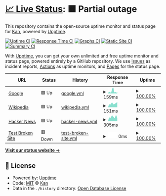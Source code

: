 # [📈 Live Status](https://kan014.github.io/StatusPage_ByUpptime/): <!--live status--> **🟧 Partial outage**

This repository contains the open-source uptime monitor and status page for [Kan](https://Kan014/Kan014), powered by [Upptime](https://github.com/upptime/upptime).

[![Uptime CI](https://github.com/Kan014/Kan014/workflows/Uptime%20CI/badge.svg)](https://github.com/Kan014/Kan014/actions?query=workflow%3A%22Uptime+CI%22)
[![Response Time CI](https://github.com/Kan014/Kan014/workflows/Response%20Time%20CI/badge.svg)](https://github.com/Kan014/Kan014/actions?query=workflow%3A%22Response+Time+CI%22)
[![Graphs CI](https://github.com/Kan014/Kan014/workflows/Graphs%20CI/badge.svg)](https://github.com/Kan014/Kan014/actions?query=workflow%3A%22Graphs+CI%22)
[![Static Site CI](https://github.com/Kan014/Kan014/workflows/Static%20Site%20CI/badge.svg)](https://github.com/Kan014/Kan014/actions?query=workflow%3A%22Static+Site+CI%22)
[![Summary CI](https://github.com/Kan014/Kan014/workflows/Summary%20CI/badge.svg)](https://github.com/Kan014/Kan014/actions?query=workflow%3A%22Summary+CI%22)

With [Upptime](https://upptime.js.org), you can get your own unlimited and free uptime monitor and status page, powered entirely by a GitHub repository. We use [Issues](https://github.com/Kan014/Kan014/issues) as incident reports, [Actions](https://github.com/Kan014/Kan014/actions) as uptime monitors, and [Pages](https://Kan014.github.io/Kan014) for the status page.

<!--start: status pages-->
<!-- This summary is generated by Upptime (https://github.com/upptime/upptime) -->
<!-- Do not edit this manually, your changes will be overwritten -->
<!-- prettier-ignore -->
| URL | Status | History | Response Time | Uptime |
| --- | ------ | ------- | ------------- | ------ |
| <img alt="" src="https://icons.duckduckgo.com/ip3/www.google.com.ico" height="13"> [Google](https://www.google.com) | 🟩 Up | [google.yml](https://github.com/KanGamerEZ/StatusPage_ByUpptime/commits/HEAD/history/google.yml) | <details><summary><img alt="Response time graph" src="./graphs/google/response-time-week.png" height="20"> 159ms</summary><br><a href="https://Kan014.github.io/StatusPage_ByUpptime/history/google"><img alt="Response time 119" src="https://img.shields.io/endpoint?url=https%3A%2F%2Fraw.githubusercontent.com%2FKanGamerEZ%2FStatusPage_ByUpptime%2FHEAD%2Fapi%2Fgoogle%2Fresponse-time.json"></a><br><a href="https://Kan014.github.io/StatusPage_ByUpptime/history/google"><img alt="24-hour response time 93" src="https://img.shields.io/endpoint?url=https%3A%2F%2Fraw.githubusercontent.com%2FKanGamerEZ%2FStatusPage_ByUpptime%2FHEAD%2Fapi%2Fgoogle%2Fresponse-time-day.json"></a><br><a href="https://Kan014.github.io/StatusPage_ByUpptime/history/google"><img alt="7-day response time 159" src="https://img.shields.io/endpoint?url=https%3A%2F%2Fraw.githubusercontent.com%2FKanGamerEZ%2FStatusPage_ByUpptime%2FHEAD%2Fapi%2Fgoogle%2Fresponse-time-week.json"></a><br><a href="https://Kan014.github.io/StatusPage_ByUpptime/history/google"><img alt="30-day response time 155" src="https://img.shields.io/endpoint?url=https%3A%2F%2Fraw.githubusercontent.com%2FKanGamerEZ%2FStatusPage_ByUpptime%2FHEAD%2Fapi%2Fgoogle%2Fresponse-time-month.json"></a><br><a href="https://Kan014.github.io/StatusPage_ByUpptime/history/google"><img alt="1-year response time 126" src="https://img.shields.io/endpoint?url=https%3A%2F%2Fraw.githubusercontent.com%2FKanGamerEZ%2FStatusPage_ByUpptime%2FHEAD%2Fapi%2Fgoogle%2Fresponse-time-year.json"></a></details> | <details><summary><a href="https://Kan014.github.io/StatusPage_ByUpptime/history/google">100.00%</a></summary><a href="https://Kan014.github.io/StatusPage_ByUpptime/history/google"><img alt="All-time uptime 100.00%" src="https://img.shields.io/endpoint?url=https%3A%2F%2Fraw.githubusercontent.com%2FKanGamerEZ%2FStatusPage_ByUpptime%2FHEAD%2Fapi%2Fgoogle%2Fuptime.json"></a><br><a href="https://Kan014.github.io/StatusPage_ByUpptime/history/google"><img alt="24-hour uptime 100.00%" src="https://img.shields.io/endpoint?url=https%3A%2F%2Fraw.githubusercontent.com%2FKanGamerEZ%2FStatusPage_ByUpptime%2FHEAD%2Fapi%2Fgoogle%2Fuptime-day.json"></a><br><a href="https://Kan014.github.io/StatusPage_ByUpptime/history/google"><img alt="7-day uptime 100.00%" src="https://img.shields.io/endpoint?url=https%3A%2F%2Fraw.githubusercontent.com%2FKanGamerEZ%2FStatusPage_ByUpptime%2FHEAD%2Fapi%2Fgoogle%2Fuptime-week.json"></a><br><a href="https://Kan014.github.io/StatusPage_ByUpptime/history/google"><img alt="30-day uptime 100.00%" src="https://img.shields.io/endpoint?url=https%3A%2F%2Fraw.githubusercontent.com%2FKanGamerEZ%2FStatusPage_ByUpptime%2FHEAD%2Fapi%2Fgoogle%2Fuptime-month.json"></a><br><a href="https://Kan014.github.io/StatusPage_ByUpptime/history/google"><img alt="1-year uptime 100.00%" src="https://img.shields.io/endpoint?url=https%3A%2F%2Fraw.githubusercontent.com%2FKanGamerEZ%2FStatusPage_ByUpptime%2FHEAD%2Fapi%2Fgoogle%2Fuptime-year.json"></a></details>
| <img alt="" src="https://icons.duckduckgo.com/ip3/en.wikipedia.org.ico" height="13"> [Wikipedia](https://en.wikipedia.org) | 🟩 Up | [wikipedia.yml](https://github.com/KanGamerEZ/StatusPage_ByUpptime/commits/HEAD/history/wikipedia.yml) | <details><summary><img alt="Response time graph" src="./graphs/wikipedia/response-time-week.png" height="20"> 151ms</summary><br><a href="https://Kan014.github.io/StatusPage_ByUpptime/history/wikipedia"><img alt="Response time 199" src="https://img.shields.io/endpoint?url=https%3A%2F%2Fraw.githubusercontent.com%2FKanGamerEZ%2FStatusPage_ByUpptime%2FHEAD%2Fapi%2Fwikipedia%2Fresponse-time.json"></a><br><a href="https://Kan014.github.io/StatusPage_ByUpptime/history/wikipedia"><img alt="24-hour response time 207" src="https://img.shields.io/endpoint?url=https%3A%2F%2Fraw.githubusercontent.com%2FKanGamerEZ%2FStatusPage_ByUpptime%2FHEAD%2Fapi%2Fwikipedia%2Fresponse-time-day.json"></a><br><a href="https://Kan014.github.io/StatusPage_ByUpptime/history/wikipedia"><img alt="7-day response time 151" src="https://img.shields.io/endpoint?url=https%3A%2F%2Fraw.githubusercontent.com%2FKanGamerEZ%2FStatusPage_ByUpptime%2FHEAD%2Fapi%2Fwikipedia%2Fresponse-time-week.json"></a><br><a href="https://Kan014.github.io/StatusPage_ByUpptime/history/wikipedia"><img alt="30-day response time 170" src="https://img.shields.io/endpoint?url=https%3A%2F%2Fraw.githubusercontent.com%2FKanGamerEZ%2FStatusPage_ByUpptime%2FHEAD%2Fapi%2Fwikipedia%2Fresponse-time-month.json"></a><br><a href="https://Kan014.github.io/StatusPage_ByUpptime/history/wikipedia"><img alt="1-year response time 201" src="https://img.shields.io/endpoint?url=https%3A%2F%2Fraw.githubusercontent.com%2FKanGamerEZ%2FStatusPage_ByUpptime%2FHEAD%2Fapi%2Fwikipedia%2Fresponse-time-year.json"></a></details> | <details><summary><a href="https://Kan014.github.io/StatusPage_ByUpptime/history/wikipedia">100.00%</a></summary><a href="https://Kan014.github.io/StatusPage_ByUpptime/history/wikipedia"><img alt="All-time uptime 100.00%" src="https://img.shields.io/endpoint?url=https%3A%2F%2Fraw.githubusercontent.com%2FKanGamerEZ%2FStatusPage_ByUpptime%2FHEAD%2Fapi%2Fwikipedia%2Fuptime.json"></a><br><a href="https://Kan014.github.io/StatusPage_ByUpptime/history/wikipedia"><img alt="24-hour uptime 100.00%" src="https://img.shields.io/endpoint?url=https%3A%2F%2Fraw.githubusercontent.com%2FKanGamerEZ%2FStatusPage_ByUpptime%2FHEAD%2Fapi%2Fwikipedia%2Fuptime-day.json"></a><br><a href="https://Kan014.github.io/StatusPage_ByUpptime/history/wikipedia"><img alt="7-day uptime 100.00%" src="https://img.shields.io/endpoint?url=https%3A%2F%2Fraw.githubusercontent.com%2FKanGamerEZ%2FStatusPage_ByUpptime%2FHEAD%2Fapi%2Fwikipedia%2Fuptime-week.json"></a><br><a href="https://Kan014.github.io/StatusPage_ByUpptime/history/wikipedia"><img alt="30-day uptime 100.00%" src="https://img.shields.io/endpoint?url=https%3A%2F%2Fraw.githubusercontent.com%2FKanGamerEZ%2FStatusPage_ByUpptime%2FHEAD%2Fapi%2Fwikipedia%2Fuptime-month.json"></a><br><a href="https://Kan014.github.io/StatusPage_ByUpptime/history/wikipedia"><img alt="1-year uptime 99.99%" src="https://img.shields.io/endpoint?url=https%3A%2F%2Fraw.githubusercontent.com%2FKanGamerEZ%2FStatusPage_ByUpptime%2FHEAD%2Fapi%2Fwikipedia%2Fuptime-year.json"></a></details>
| <img alt="" src="https://icons.duckduckgo.com/ip3/news.ycombinator.com.ico" height="13"> [Hacker News](https://news.ycombinator.com) | 🟩 Up | [hacker-news.yml](https://github.com/KanGamerEZ/StatusPage_ByUpptime/commits/HEAD/history/hacker-news.yml) | <details><summary><img alt="Response time graph" src="./graphs/hacker-news/response-time-week.png" height="20"> 305ms</summary><br><a href="https://Kan014.github.io/StatusPage_ByUpptime/history/hacker-news"><img alt="Response time 286" src="https://img.shields.io/endpoint?url=https%3A%2F%2Fraw.githubusercontent.com%2FKanGamerEZ%2FStatusPage_ByUpptime%2FHEAD%2Fapi%2Fhacker-news%2Fresponse-time.json"></a><br><a href="https://Kan014.github.io/StatusPage_ByUpptime/history/hacker-news"><img alt="24-hour response time 233" src="https://img.shields.io/endpoint?url=https%3A%2F%2Fraw.githubusercontent.com%2FKanGamerEZ%2FStatusPage_ByUpptime%2FHEAD%2Fapi%2Fhacker-news%2Fresponse-time-day.json"></a><br><a href="https://Kan014.github.io/StatusPage_ByUpptime/history/hacker-news"><img alt="7-day response time 305" src="https://img.shields.io/endpoint?url=https%3A%2F%2Fraw.githubusercontent.com%2FKanGamerEZ%2FStatusPage_ByUpptime%2FHEAD%2Fapi%2Fhacker-news%2Fresponse-time-week.json"></a><br><a href="https://Kan014.github.io/StatusPage_ByUpptime/history/hacker-news"><img alt="30-day response time 300" src="https://img.shields.io/endpoint?url=https%3A%2F%2Fraw.githubusercontent.com%2FKanGamerEZ%2FStatusPage_ByUpptime%2FHEAD%2Fapi%2Fhacker-news%2Fresponse-time-month.json"></a><br><a href="https://Kan014.github.io/StatusPage_ByUpptime/history/hacker-news"><img alt="1-year response time 297" src="https://img.shields.io/endpoint?url=https%3A%2F%2Fraw.githubusercontent.com%2FKanGamerEZ%2FStatusPage_ByUpptime%2FHEAD%2Fapi%2Fhacker-news%2Fresponse-time-year.json"></a></details> | <details><summary><a href="https://Kan014.github.io/StatusPage_ByUpptime/history/hacker-news">100.00%</a></summary><a href="https://Kan014.github.io/StatusPage_ByUpptime/history/hacker-news"><img alt="All-time uptime 99.95%" src="https://img.shields.io/endpoint?url=https%3A%2F%2Fraw.githubusercontent.com%2FKanGamerEZ%2FStatusPage_ByUpptime%2FHEAD%2Fapi%2Fhacker-news%2Fuptime.json"></a><br><a href="https://Kan014.github.io/StatusPage_ByUpptime/history/hacker-news"><img alt="24-hour uptime 100.00%" src="https://img.shields.io/endpoint?url=https%3A%2F%2Fraw.githubusercontent.com%2FKanGamerEZ%2FStatusPage_ByUpptime%2FHEAD%2Fapi%2Fhacker-news%2Fuptime-day.json"></a><br><a href="https://Kan014.github.io/StatusPage_ByUpptime/history/hacker-news"><img alt="7-day uptime 100.00%" src="https://img.shields.io/endpoint?url=https%3A%2F%2Fraw.githubusercontent.com%2FKanGamerEZ%2FStatusPage_ByUpptime%2FHEAD%2Fapi%2Fhacker-news%2Fuptime-week.json"></a><br><a href="https://Kan014.github.io/StatusPage_ByUpptime/history/hacker-news"><img alt="30-day uptime 99.96%" src="https://img.shields.io/endpoint?url=https%3A%2F%2Fraw.githubusercontent.com%2FKanGamerEZ%2FStatusPage_ByUpptime%2FHEAD%2Fapi%2Fhacker-news%2Fuptime-month.json"></a><br><a href="https://Kan014.github.io/StatusPage_ByUpptime/history/hacker-news"><img alt="1-year uptime 99.97%" src="https://img.shields.io/endpoint?url=https%3A%2F%2Fraw.githubusercontent.com%2FKanGamerEZ%2FStatusPage_ByUpptime%2FHEAD%2Fapi%2Fhacker-news%2Fuptime-year.json"></a></details>
| <img alt="" src="https://icons.duckduckgo.com/ip3/thissitedoesnotexist.koj.co.ico" height="13"> [Test Broken Site](https://thissitedoesnotexist.koj.co) | 🟥 Down | [test-broken-site.yml](https://github.com/KanGamerEZ/StatusPage_ByUpptime/commits/HEAD/history/test-broken-site.yml) | <details><summary><img alt="Response time graph" src="./graphs/test-broken-site/response-time-week.png" height="20"> 0ms</summary><br><a href="https://Kan014.github.io/StatusPage_ByUpptime/history/test-broken-site"><img alt="Response time 0" src="https://img.shields.io/endpoint?url=https%3A%2F%2Fraw.githubusercontent.com%2FKanGamerEZ%2FStatusPage_ByUpptime%2FHEAD%2Fapi%2Ftest-broken-site%2Fresponse-time.json"></a><br><a href="https://Kan014.github.io/StatusPage_ByUpptime/history/test-broken-site"><img alt="24-hour response time 0" src="https://img.shields.io/endpoint?url=https%3A%2F%2Fraw.githubusercontent.com%2FKanGamerEZ%2FStatusPage_ByUpptime%2FHEAD%2Fapi%2Ftest-broken-site%2Fresponse-time-day.json"></a><br><a href="https://Kan014.github.io/StatusPage_ByUpptime/history/test-broken-site"><img alt="7-day response time 0" src="https://img.shields.io/endpoint?url=https%3A%2F%2Fraw.githubusercontent.com%2FKanGamerEZ%2FStatusPage_ByUpptime%2FHEAD%2Fapi%2Ftest-broken-site%2Fresponse-time-week.json"></a><br><a href="https://Kan014.github.io/StatusPage_ByUpptime/history/test-broken-site"><img alt="30-day response time 0" src="https://img.shields.io/endpoint?url=https%3A%2F%2Fraw.githubusercontent.com%2FKanGamerEZ%2FStatusPage_ByUpptime%2FHEAD%2Fapi%2Ftest-broken-site%2Fresponse-time-month.json"></a><br><a href="https://Kan014.github.io/StatusPage_ByUpptime/history/test-broken-site"><img alt="1-year response time 0" src="https://img.shields.io/endpoint?url=https%3A%2F%2Fraw.githubusercontent.com%2FKanGamerEZ%2FStatusPage_ByUpptime%2FHEAD%2Fapi%2Ftest-broken-site%2Fresponse-time-year.json"></a></details> | <details><summary><a href="https://Kan014.github.io/StatusPage_ByUpptime/history/test-broken-site">100.00%</a></summary><a href="https://Kan014.github.io/StatusPage_ByUpptime/history/test-broken-site"><img alt="All-time uptime 100.00%" src="https://img.shields.io/endpoint?url=https%3A%2F%2Fraw.githubusercontent.com%2FKanGamerEZ%2FStatusPage_ByUpptime%2FHEAD%2Fapi%2Ftest-broken-site%2Fuptime.json"></a><br><a href="https://Kan014.github.io/StatusPage_ByUpptime/history/test-broken-site"><img alt="24-hour uptime 100.00%" src="https://img.shields.io/endpoint?url=https%3A%2F%2Fraw.githubusercontent.com%2FKanGamerEZ%2FStatusPage_ByUpptime%2FHEAD%2Fapi%2Ftest-broken-site%2Fuptime-day.json"></a><br><a href="https://Kan014.github.io/StatusPage_ByUpptime/history/test-broken-site"><img alt="7-day uptime 100.00%" src="https://img.shields.io/endpoint?url=https%3A%2F%2Fraw.githubusercontent.com%2FKanGamerEZ%2FStatusPage_ByUpptime%2FHEAD%2Fapi%2Ftest-broken-site%2Fuptime-week.json"></a><br><a href="https://Kan014.github.io/StatusPage_ByUpptime/history/test-broken-site"><img alt="30-day uptime 100.00%" src="https://img.shields.io/endpoint?url=https%3A%2F%2Fraw.githubusercontent.com%2FKanGamerEZ%2FStatusPage_ByUpptime%2FHEAD%2Fapi%2Ftest-broken-site%2Fuptime-month.json"></a><br><a href="https://Kan014.github.io/StatusPage_ByUpptime/history/test-broken-site"><img alt="1-year uptime 100.00%" src="https://img.shields.io/endpoint?url=https%3A%2F%2Fraw.githubusercontent.com%2FKanGamerEZ%2FStatusPage_ByUpptime%2FHEAD%2Fapi%2Ftest-broken-site%2Fuptime-year.json"></a></details>

<!--end: status pages-->

[**Visit our status website →**](https://kan014.github.io/StatusPage_ByUpptime/)

## 📄 License

- Powered by: [Upptime](https://github.com/upptime/upptime)
- Code: [MIT](./LICENSE) © [Kan](https://Kan014/Kan014)
- Data in the `./history` directory: [Open Database License](https://opendatacommons.org/licenses/odbl/1-0/)
